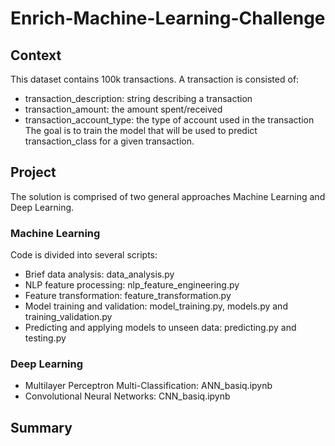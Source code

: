 # Enrich-Machine-Learning-Challenge


## Context

This dataset contains 100k transactions. A transaction is consisted of:
- transaction_description: string describing a transaction
- transaction_amount: the amount spent/received
- transaction_account_type: the type of account used in the transaction
The goal is to train the model that will be used to predict transaction_class for a given transaction.

## Project

The solution is comprised of two general approaches Machine Learning and Deep Learning.

### Machine Learning
Code is divided into several scripts:
- Brief data analysis: data_analysis.py
- NLP feature processing: nlp_feature_engineering.py
- Feature transformation: feature_transformation.py
- Model training and validation: model_training.py, models.py and training_validation.py
- Predicting and applying models to unseen data: predicting.py and testing.py

### Deep Learning
- Multilayer Perceptron Multi-Classification: ANN_basiq.ipynb
- Convolutional Neural Networks: CNN_basiq.ipynb

## Summary


 



